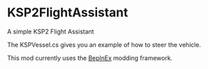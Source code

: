 # KSP2FlightAssistant
A simple KSP2 Flight Assistant


The KSPVessel.cs gives you an example of how to steer the vehicle.

This mod currently uses the [BepInEx](https://github.com/BepInEx/BepInEx) modding framework.
